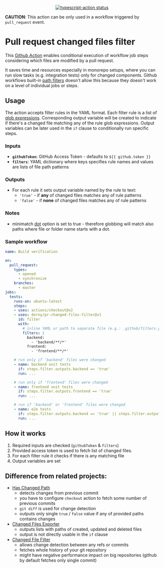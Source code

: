 <p align="center">
  <a href="https://github.com/dorny/pr-changed-files-filter/actions"><img alt="typescript-action status" src="https://github.com/dorny/pr-changed-files-filter/workflows/Build/badge.svg"></a>
</p>

**CAUTION**: This action can be only used in a workflow triggered by `pull_request` event.

# Pull request changed files filter

This [Github Action](https://github.com/features/actions) enables conditional execution of workflow job steps considering which files are modified by a pull request.

It saves time and resources especially in monorepo setups, where you can run slow tasks (e.g. integration tests) only for changed components.
Github workflows built-in
[path filters](https://help.github.com/en/actions/referenceworkflow-syntax-for-github-actions#onpushpull_requestpaths)
doesn't allow this because they doesn't work on a level of individual jobs or steps.

## Usage

The action accepts filter rules in the YAML format.
Each filter rule is a list of [glob expressions](https://github.com/isaacs/minimatch).
Corresponding output variable will be created to indicate if there's a changed file matching any of the rule glob expressions.
Output variables can be later used in the `if` clause to conditionally run specific steps.

### Inputs
- **`githubToken`**: GitHub Access Token - defaults to `${{ github.token }}`
- **`filters`**: YAML dictionary where keys specifies rule names and values are lists of file path patterns

### Outputs
- For each rule it sets output variable named by the rule to text:
   - `'true'` - if **any** of changed files matches any of rule patterns
   - `'false'` - if **none** of changed files matches any of rule patterns


### Notes
- minimatch [dot](https://www.npmjs.com/package/minimatch#dot) option is set to true - therefore
  globbing will match also paths where file or folder name starts with a dot.

### Sample workflow
```yaml
name: Build verification

on:
  pull_request:
    types:
      - opened
      - synchronize
    branches:
      - master
jobs:
  tests:
    runs-on: ubuntu-latest
    steps:
    - uses: actions/checkout@v2
    - uses: dorny/pr-changed-files-filter@v1
      id: filter
      with:
        # inline YAML or path to separate file (e.g.: .github/filters.yaml)
        filters: |
          backend:
            - 'backend/**/*'
          frontend:
            - 'frontend/**/*'

    # run only if 'backend' files were changed
    - name: backend unit tests
      if: steps.filter.outputs.backend == 'true'
      run: ...

    # run only if 'frontend' files were changed
    - name: frontend unit tests
      if: steps.filter.outputs.frontend == 'true'
      run: ...

    # run if 'backend' or 'frontend' files were changed
    - name: e2e tests
      if: steps.filter.outputs.backend == 'true' || steps.filter.outputs.frontend == 'true'
      run: ...
```

## How it works

1. Required inputs are checked (`githubToken` & `filters`)
2. Provided access token is used to fetch list of changed files.
3. For each filter rule it checks if there is any matching file
4. Output variables are set

## Difference from related projects:

- [Has Changed Path](https://github.com/MarceloPrado/has-changed-path)
  - detects changes from previous commit
  - you have to configure `checkout` action to fetch some number of previous commits
  - `git diff` is used for change detection
  - outputs only single `true` / `false` value if any of provided paths contains changes
- [Changed Files Exporter](https://github.com/futuratrepadeira/changed-files)
  - outputs lists with paths of created, updated and deleted files
  - output is not directly usable in the `if` clause
- [Changed File Filter](https://github.com/tony84727/changed-file-filter)
  - allows change detection between any refs or commits
  - fetches whole history of your git repository
  - might have negative performance impact on big repositories (github by default fetches only single commit)